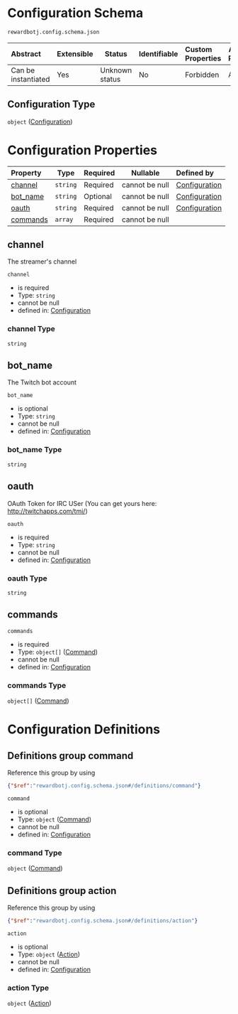 # Configuration Schema

```txt
rewardbotj.config.schema.json
```




| Abstract            | Extensible | Status         | Identifiable | Custom Properties | Additional Properties | Access Restrictions | Defined In                                                             |
| :------------------ | ---------- | -------------- | ------------ | :---------------- | --------------------- | ------------------- | ---------------------------------------------------------------------- |
| Can be instantiated | Yes        | Unknown status | No           | Forbidden         | Allowed               | none                | [config.schema.json](../out/config.schema.json "open original schema") |

## Configuration Type

`object` ([Configuration](config.md))

# Configuration Properties

| Property              | Type     | Required | Nullable       | Defined by                                                                                          |
| :-------------------- | -------- | -------- | -------------- | :-------------------------------------------------------------------------------------------------- |
| [channel](#channel)   | `string` | Required | cannot be null | [Configuration](config-properties-channel.md "rewardbotj.config.schema.json#/properties/channel")   |
| [bot_name](#bot_name) | `string` | Optional | cannot be null | [Configuration](config-properties-bot_name.md "rewardbotj.config.schema.json#/properties/bot_name") |
| [oauth](#oauth)       | `string` | Required | cannot be null | [Configuration](config-properties-oauth.md "rewardbotj.config.schema.json#/properties/oauth")       |
| [commands](#commands) | `array`  | Required | cannot be null |

## channel

The streamer's channel


`channel`

-   is required
-   Type: `string`
-   cannot be null
-   defined in: [Configuration](config-properties-channel.md "rewardbotj.config.schema.json#/properties/channel")

### channel Type

`string`

## bot_name

The Twitch bot account


`bot_name`

-   is optional
-   Type: `string`
-   cannot be null
-   defined in: [Configuration](config-properties-bot_name.md "rewardbotj.config.schema.json#/properties/bot_name")

### bot_name Type

`string`

## oauth

OAuth Token for IRC USer (You can get yours here: <http://twitchapps.com/tmi/>)


`oauth`

-   is required
-   Type: `string`
-   cannot be null
-   defined in: [Configuration](config-properties-oauth.md "rewardbotj.config.schema.json#/properties/oauth")

### oauth Type

`string`

## commands




`commands`

-   is required
-   Type: `object[]` ([Command](config-definitions-command.md))
-   cannot be null
-   defined in: [Configuration](config-properties-commands.md "rewardbotj.config.schema.json#/properties/commands")

### commands Type

`object[]` ([Command](config-definitions-command.md))

# Configuration Definitions

## Definitions group command

Reference this group by using

```json
{"$ref":"rewardbotj.config.schema.json#/definitions/command"}
```




`command`

-   is optional
-   Type: `object` ([Command](config-definitions-command.md))
-   cannot be null
-   defined in: [Configuration](config-definitions-command.md "rewardbotj.config.schema.json#/definitions/command")

### command Type

`object` ([Command](config-definitions-command.md))

## Definitions group action

Reference this group by using

```json
{"$ref":"rewardbotj.config.schema.json#/definitions/action"}
```




`action`

-   is optional
-   Type: `object` ([Action](config-definitions-action.md))
-   cannot be null
-   defined in: [Configuration](config-definitions-action.md "rewardbotj.config.schema.json#/definitions/action")

### action Type

`object` ([Action](config-definitions-action.md))
